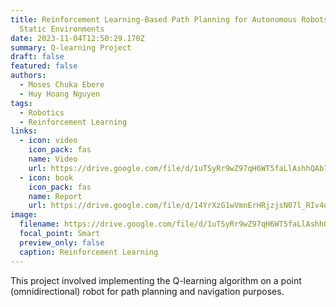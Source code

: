 ```yaml
---
title: Reinforcement Learning-Based Path Planning for Autonomous Robots in
  Static Environments
date: 2023-11-04T12:50:29.170Z
summary: Q﻿-learning Project
draft: false
featured: false
authors:
  - Moses Chuka Ebere
  - Huy Hoang Nguyen
tags:
  - Robotics
  - Reinforcement Learning
links:
  - icon: video
    icon_pack: fas
    name: Video
    url: https://drive.google.com/file/d/1uTSyRr9wZ97qH6WT5faLlAshhQAb7DuN/view?usp=drive_link
  - icon: book
    icon_pack: fas
    name: Report
    url: https://drive.google.com/file/d/14YrXzG1wVmnErHRjzjsN07l_RIv4um35/view?usp=drive_link
image:
  filename: https://drive.google.com/file/d/1uTSyRr9wZ97qH6WT5faLlAshhQAb7DuN/view?usp=drive_link
  focal_point: Smart
  preview_only: false
  caption: Reinforcement Learning
---
```

This project involved implementing the Q-learning algorithm on a point (omnidirectional) robot for path planning and navigation purposes.
